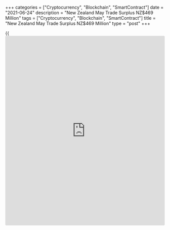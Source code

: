 +++
categories = ["Cryptocurrency", "Blockchain", "SmartContract"]
date = "2021-06-24"
description = "New Zealand May Trade Surplus NZ$469 Million"
tags = ["Cryptocurrency", "Blockchain", "SmartContract"]
title = "New Zealand May Trade Surplus NZ$469 Million"
type = "post"
+++

{{<iframe id="large-banner" src="https://www.bounty.group/#slide=23.0" width="100%" height="600" scrolling="no" style="border: 0px solid rgb(216, 221, 230); border-radius: 3px;">}}

New Zealand had a merchandise trade surplus of NZ$469 million in May,
Statistics New Zealand said on Friday.

That was up from the upwardly revised NZ$414 million surplus in April
(originally NZ$388 million).

Imports skyrocketed NZ$1.3 billion of 31 percent on year to NZ$5.4
billion, up from the upwardly revised NZ$4.99 billion figure in the
previous month (originally NZ$4.98 billion).

Exports rose NZ$461 million or 8.5 percent on year to NZ$5.87 billion,
up from the upwardly revised NZ$5.4 billion figure a month earlier
(originally NZ$5.37 billion).

For comments and feedback [contact](https://www.playgroundfx.com/contact/): editorial@rtt[news](https://www.letsplayfx.com/blog/forex-news-website/).com

[Economic News][1]

 **What parts of the world are seeing the best (and worst) economic
performances lately? Click[here][2] to check out our [Econ Scorecard][2]
and find out! See up-to-the-moment [ranking](https://www.playgroundfx.com/blog/crypto-exchange-ranking/)s for the best and worst
performers in [GDP][3], [unemployment rate][4], [inflation][2] and much
more.**

   1. www.rtt[news](https://www.letsplayfx.com/blog/forex-news-website/).com/Content/EconomicNews.aspx
   2. www.rtt[news](https://www.letsplayfx.com/blog/forex-news-website/).com/economic-scorecard/world-rank/CPI/highest-performance.aspx
   3. www.rtt[news](https://www.letsplayfx.com/blog/forex-news-website/).com/economic-scorecard/world-rank/GDP/highest-performance.aspx
   4. www.rtt[news](https://www.letsplayfx.com/blog/forex-news-website/).com/economic-scorecard/world-rank/unemployment-rate/lowest-performance.aspx